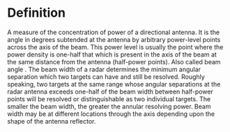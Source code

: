 # Definition

A measure of the concentration of power of a directional antenna. It is
the angle in degrees subtended at the antenna by arbitrary power-level
points across the axis of the beam. This power level is usually the
point where the power density is one-half that which is present in the
axis of the beam at the same distance from the antenna (half-power
points). Also called beam angle . The beam width of a radar determines
the minimum angular separation which two targets can have and still be
resolved. Roughly speaking, two targets at the same range whose angular
separations at the radar antenna exceeds one-half of the beam width
between half-power points will be resolved or distinguishable as two
individual targets. The smaller the beam width, the greater the annular
resolving power. Beam width may be at different locations through the
axis depending upon the shape of the antenna reflector.

